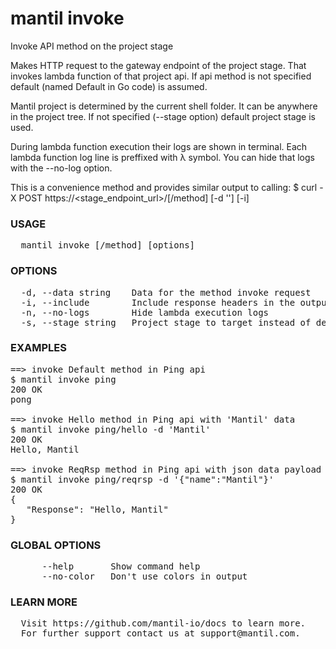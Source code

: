 
# mantil invoke

Invoke API method on the project stage

Makes HTTP request to the gateway endpoint of the project stage. That invokes
lambda function of that project api. If api method is not specified default
(named Default in Go code) is assumed.

Mantil project is determined by the current shell folder. It can be anywhere in
the project tree.
If not specified (--stage option) default project stage is used.

During lambda function execution their logs are shown in terminal. Each lambda
function log line is preffixed with λ symbol. You can hide that logs with the
--no-log option.

This is a convenience method and provides similar output to calling:
$ curl -X POST https://<stage_endpoint_url>/<api>[/method] [-d '<data>'] [-i]

### USAGE
<pre>
  mantil invoke <api>[/method] [options]
</pre>
### OPTIONS
<pre>
  -d, --data string    Data for the method invoke request
  -i, --include        Include response headers in the output
  -n, --no-logs        Hide lambda execution logs
  -s, --stage string   Project stage to target instead of default
</pre>
### EXAMPLES
<pre>
==> invoke Default method in Ping api
$ mantil invoke ping
200 OK
pong

==> invoke Hello method in Ping api with 'Mantil' data
$ mantil invoke ping/hello -d 'Mantil'
200 OK
Hello, Mantil

==> invoke ReqRsp method in Ping api with json data payload
$ mantil invoke ping/reqrsp -d '{"name":"Mantil"}'
200 OK
{
   "Response": "Hello, Mantil"
}
</pre>
### GLOBAL OPTIONS
<pre>
      --help       Show command help
      --no-color   Don't use colors in output
</pre>
### LEARN MORE
<pre>
  Visit https://github.com/mantil-io/docs to learn more.
  For further support contact us at support@mantil.com.
</pre>
